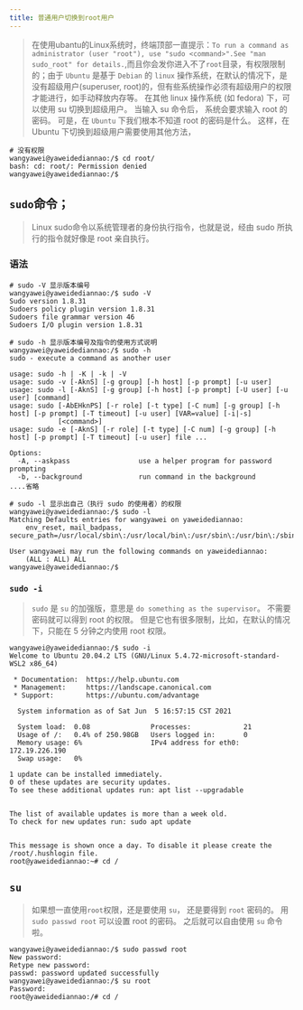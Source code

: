 ```yaml
---
title: 普通用户切换到root用户
---
```


> 在使用ubantu的Linux系统时，终端顶部一直提示：`To run a command as administrator (user "root"), use "sudo <command>".See "man sudo_root" for details.`,而且你会发你进入不了`root`目录，有权限限制的；由于 `Ubuntu` 是基于 `Debian` 的 `linux` 操作系统，在默认的情况下，是没有超级用户(superuser, root)的，但有些系统操作必须有超级用户的权限才能进行，如手动释放内存等。 在其他 linux 操作系统 (如 fedora) 下，可以使用 su 切换到超级用户。 当输入 su 命令后， 系统会要求输入 root 的密码。 可是，在 `Ubuntu` 下我们根本不知道 root 的密码是什么。 这样，在 Ubuntu 下切换到超级用户需要使用其他方法，

```shell
# 没有权限
wangyawei@yaweidediannao:/$ cd root/
bash: cd: root/: Permission denied
wangyawei@yaweidediannao:/$
```

## `sudo`命令；

> Linux sudo命令以系统管理者的身份执行指令，也就是说，经由 sudo 所执行的指令就好像是 root 亲自执行。

### 语法

```shell
# sudo -V 显示版本编号
wangyawei@yaweidediannao:/$ sudo -V
Sudo version 1.8.31
Sudoers policy plugin version 1.8.31
Sudoers file grammar version 46
Sudoers I/O plugin version 1.8.31

# sudo -h 显示版本编号及指令的使用方式说明
wangyawei@yaweidediannao:/$ sudo -h
sudo - execute a command as another user

usage: sudo -h | -K | -k | -V
usage: sudo -v [-AknS] [-g group] [-h host] [-p prompt] [-u user]
usage: sudo -l [-AknS] [-g group] [-h host] [-p prompt] [-U user] [-u user] [command]
usage: sudo [-AbEHknPS] [-r role] [-t type] [-C num] [-g group] [-h host] [-p prompt] [-T timeout] [-u user] [VAR=value] [-i|-s]
            [<command>]
usage: sudo -e [-AknS] [-r role] [-t type] [-C num] [-g group] [-h host] [-p prompt] [-T timeout] [-u user] file ...

Options:
  -A, --askpass                 use a helper program for password prompting
  -b, --background              run command in the background
....省略

# sudo -l 显示出自己（执行 sudo 的使用者）的权限
wangyawei@yaweidediannao:/$ sudo -l
Matching Defaults entries for wangyawei on yaweidediannao:
    env_reset, mail_badpass, secure_path=/usr/local/sbin\:/usr/local/bin\:/usr/sbin\:/usr/bin\:/sbin\:/bin\:/snap/bin

User wangyawei may run the following commands on yaweidediannao:
    (ALL : ALL) ALL
wangyawei@yaweidediannao:/$
```

### `sudo -i`

> `sudo` 是 `su` 的加强版，意思是 `do something as the supervisor`。 不需要密码就可以得到 root 的权限。 但是它也有很多限制，比如，在默认的情况下，只能在 5 分钟之内使用 root 权限。 

```shell
wangyawei@yaweidediannao:/$ sudo -i
Welcome to Ubuntu 20.04.2 LTS (GNU/Linux 5.4.72-microsoft-standard-WSL2 x86_64)

 * Documentation:  https://help.ubuntu.com
 * Management:     https://landscape.canonical.com
 * Support:        https://ubuntu.com/advantage

  System information as of Sat Jun  5 16:57:15 CST 2021

  System load:  0.08               Processes:             21
  Usage of /:   0.4% of 250.98GB   Users logged in:       0
  Memory usage: 6%                 IPv4 address for eth0: 172.19.226.190
  Swap usage:   0%

1 update can be installed immediately.
0 of these updates are security updates.
To see these additional updates run: apt list --upgradable


The list of available updates is more than a week old.
To check for new updates run: sudo apt update


This message is shown once a day. To disable it please create the
/root/.hushlogin file.
root@yaweidediannao:~# cd /
```

## `su`

> 如果想一直使用`root`权限，还是要使用 `su`， 还是要得到 `root` 密码的。 用 `sudo passwd root` 可以设置 root 的密码。 之后就可以自由使用 `su` 命令啦。

```shell
wangyawei@yaweidediannao:/$ sudo passwd root
New password:
Retype new password:
passwd: password updated successfully
wangyawei@yaweidediannao:/$ su root
Password:
root@yaweidediannao:/# cd /
```

